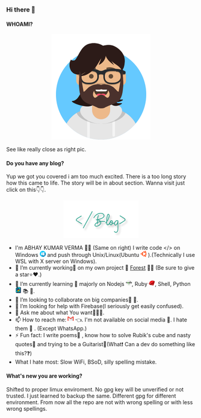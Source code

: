 ### Hi there 👋

#### WHOAMI?
<p align="center">
  <img src="https://github.com/darkRaspberry/darkRaspberry/blob/master/src/avatars.png" alt="Avatar" width="264" height="280" />
  <p>See like really close as right pic.</p>
</p>

#### Do you have any blog?
Yup we got you covered i am too much excited.
There is a too long story how this came to life. The story will be in about section. Wanna visit just click on this👇👇.
<p align="center">
  <a href="https://blog.darkraspberry.me"><img src="https://github.com/darkRaspberry/darkRaspberry/blob/master/src/blog.png" alt="blog" /><a>
</p>

- I'm ABHAY KUMAR VERMA 🧒🏻 (Same on right) I write code </> on Windows [![Windows](https://github.com/darkRaspberry/darkRaspberry/blob/master/src/windows.png)](https://www.microsoft.com/en-in/windows/) and push through Unix/Linux(Ubuntu  [![Ubuntu](https://github.com/darkRaspberry/darkRaspberry/blob/master/src/ubuntu.png)](https://ubuntu.com/) ).(Technically I use WSL with X server on Windows).
- 🔭 I’m currently working💼 on my own project 📝 [Forest](https://github.com/darkRaspberry/Forest) 🌳🌲 (Be sure to give a star⭐️❤️.)
- 🌱 I’m currently learning 📙 majorly on Nodejs  [![Nodejs](https://github.com/darkRaspberry/darkRaspberry/blob/master/src/nodejs.png)](https://nodejs.org), Ruby  [![Ruby](https://github.com/darkRaspberry/darkRaspberry/blob/master/src/ruby.png)](https://www.ruby-lang.org/en/), Shell, Python  [![Python](https://github.com/darkRaspberry/darkRaspberry/blob/master/src/python.png)](https://www.python.org/) 📚 📖.
- 👯 I’m looking to collaborate on big companies🎊 🎉.
- 🤔 I’m looking for help with Firebase(I seriously get easily confused).
- 💬 Ask me about what You want🤷🏻‍♂️.
- 📫 How to reach me: [![Mail 📩📧](https://github.com/darkRaspberry/darkRaspberry/blob/master/src/gmail.png)](mailto:insidedarkpit@gmail.com?subject=I%20wanna%20know%20about%20https://github.com/darkRaspberry/darkRaspberry/blob.)  👈. I'm not available on social media 💬. I hate them 🤬 . (Except WhatsApp.)
- ⚡ Fun fact: I write poems📒 , know how to solve Rubik's cube and nasty quotes📝 and trying to be a Guitarist🎸(What❗️ Can a dev do something like this?❓)
- What I hate most: Slow WiFi, BSoD, silly spelling mistake.

#### What's new you are working?
Shifted to proper limux enviroment.
No gpg key will be unverified or not trusted. I just learned to backup the same. Different gpg for different environment.
From now all the repo are not with wrong spelling or with less wrong spellings. 
